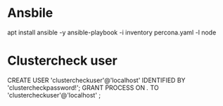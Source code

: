 # Ansbile 

apt install ansible -y
ansible-playbook -i inventory percona.yaml -l node

# Clustercheck user

CREATE USER 'clustercheckuser'@'localhost' IDENTIFIED BY 'clustercheckpassword!';
GRANT PROCESS ON *.* TO 'clustercheckuser'@'localhost' ;


